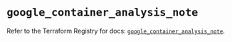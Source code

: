# `google_container_analysis_note`

Refer to the Terraform Registry for docs: [`google_container_analysis_note`](https://registry.terraform.io/providers/hashicorp/google/5.23.0/docs/resources/container_analysis_note).
